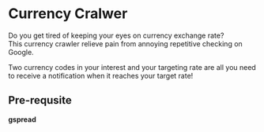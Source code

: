 # Currency Cralwer

Do you get tired of keeping your eyes on currency exchange rate?\
This currency crawler relieve pain from annoying repetitive checking on Google.

Two currency codes in your interest and your targeting rate are all you need to receive a notification when it reaches your target rate!

## Pre-requsite

**gspread**
